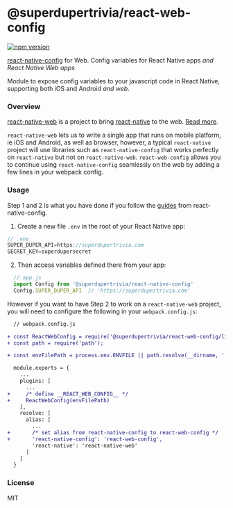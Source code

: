 # @superdupertrivia/react-web-config

[![npm version](https://badge.fury.io/js/%40hortau%2Freact-web-config.svg)](https://badge.fury.io/js/%40hortau%2Freact-web-config)

[react-native-config](https://github.com/luggit/react-native-config) for Web.
Config variables for React Native apps *and React Native Web apps*

Module to expose config variables to your javascript code in React Native, supporting both iOS and Android *and web*.

### Overview

[react-native-web](https://github.com/necolas/react-native-web) is a project to bring [react-native](https://github.com/facebook/react-native) to the web. [Read more](https://github.com/necolas/react-native-web#why).

`react-native-web` lets us to write a single app that runs on mobile platform, ie iOS and Android, as well as browser, however, a typical `react-native` project will use libraries such as `react-native-config` that works perfectly on `react-native` but not on `react-native-web`. `react-web-config` allows you to continue using `react-native-config` seamlessly on the web by adding a few lines in your webpack config.

### Usage

Step 1 and 2 is what you have done if you follow the [guides](https://github.com/luggit/react-native-config#usage) from react-native-config.


1) Create a new file `.env` in the root of your React Native app:

```js
// .env
SUPER_DUPER_API=https://superdupertrivia.com
SECRET_KEY=superdupersecret
```

2) Then access variables defined there from your app:

```js
  // app.js
  import Config from '@superdupertrivia/react-native-config'
  Config.SUPER_DUPER_API  // 'https://superdupertrivia.com'
```

However if you want to have Step 2 to work on a `react-native-web` project, you will need to configure the following in your `webpack.config.js`:

```diff
  // webpack.config.js

+ const ReactWebConfig = require('@superdupertrivia/react-web-config/lib/ReactWebConfig').ReactWebConfig;
+ const path = require('path');

+ const envFilePath = process.env.ENVFILE || path.resolve(__dirname, '.env');

  module.exports = {
    ...
    plugins: [
      ...
+     /* define __REACT_WEB_CONFIG__ */
+     ReactWebConfig(envFilePath)
    ],
    resolve: [
      alias: [
        ...
+       /* set alias from react-native-config to react-web-config */
+       'react-native-config': 'react-web-config',
        'react-native': 'react-native-web'
      ]
    ]
  }
```

### License

MIT
